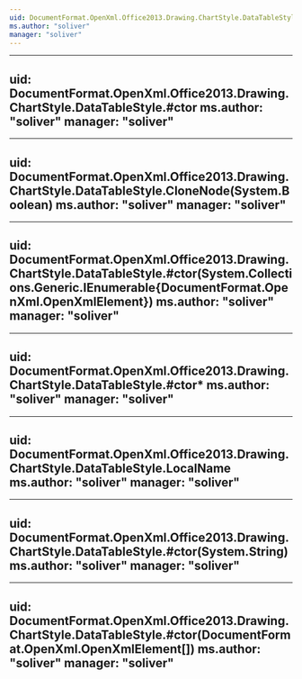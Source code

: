 ```yaml
---
uid: DocumentFormat.OpenXml.Office2013.Drawing.ChartStyle.DataTableStyle
ms.author: "soliver"
manager: "soliver"
---
```


---
uid: DocumentFormat.OpenXml.Office2013.Drawing.ChartStyle.DataTableStyle.#ctor
ms.author: "soliver"
manager: "soliver"
---

---
uid: DocumentFormat.OpenXml.Office2013.Drawing.ChartStyle.DataTableStyle.CloneNode(System.Boolean)
ms.author: "soliver"
manager: "soliver"
---

---
uid: DocumentFormat.OpenXml.Office2013.Drawing.ChartStyle.DataTableStyle.#ctor(System.Collections.Generic.IEnumerable{DocumentFormat.OpenXml.OpenXmlElement})
ms.author: "soliver"
manager: "soliver"
---

---
uid: DocumentFormat.OpenXml.Office2013.Drawing.ChartStyle.DataTableStyle.#ctor*
ms.author: "soliver"
manager: "soliver"
---

---
uid: DocumentFormat.OpenXml.Office2013.Drawing.ChartStyle.DataTableStyle.LocalName
ms.author: "soliver"
manager: "soliver"
---

---
uid: DocumentFormat.OpenXml.Office2013.Drawing.ChartStyle.DataTableStyle.#ctor(System.String)
ms.author: "soliver"
manager: "soliver"
---

---
uid: DocumentFormat.OpenXml.Office2013.Drawing.ChartStyle.DataTableStyle.#ctor(DocumentFormat.OpenXml.OpenXmlElement[])
ms.author: "soliver"
manager: "soliver"
---
